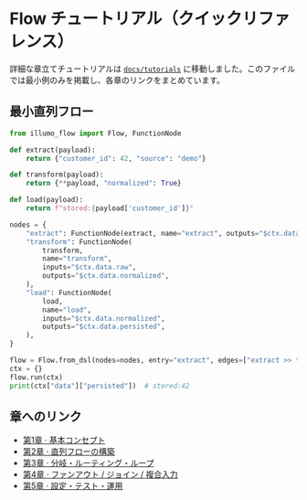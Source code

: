 
# Flow チュートリアル（クイックリファレンス）

詳細な章立てチュートリアルは [`docs/tutorials`](tutorials/README_ja.md) に移動しました。このファイルでは最小例のみを掲載し、各章のリンクをまとめています。

## 最小直列フロー
```python
from illumo_flow import Flow, FunctionNode

def extract(payload):
    return {"customer_id": 42, "source": "demo"}

def transform(payload):
    return {**payload, "normalized": True}

def load(payload):
    return f"stored:{payload['customer_id']}"

nodes = {
    "extract": FunctionNode(extract, name="extract", outputs="$ctx.data.raw"),
    "transform": FunctionNode(
        transform,
        name="transform",
        inputs="$ctx.data.raw",
        outputs="$ctx.data.normalized",
    ),
    "load": FunctionNode(
        load,
        name="load",
        inputs="$ctx.data.normalized",
        outputs="$ctx.data.persisted",
    ),
}

flow = Flow.from_dsl(nodes=nodes, entry="extract", edges=["extract >> transform", "transform >> load"])
ctx = {}
flow.run(ctx)
print(ctx["data"]["persisted"])  # stored:42
```

## 章へのリンク
- [第1章 · 基本コンセプト](tutorials/chapter1_foundations_ja.md)
- [第2章 · 直列フローの構築](tutorials/chapter2_linear_flow_ja.md)
- [第3章 · 分岐・ルーティング・ループ](tutorials/chapter3_routing_loops_ja.md)
- [第4章 · ファンアウト / ジョイン / 複合入力](tutorials/chapter4_fanout_joins_ja.md)
- [第5章 · 設定・テスト・運用](tutorials/chapter5_operations_ja.md)
